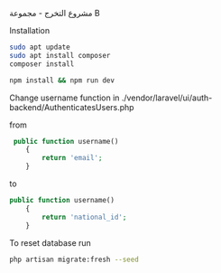 مشروع التخرج - مجموعة B

Installation
```sh
sudo apt update
sudo apt install composer  
composer install

npm install && npm run dev
```

Change username function in ./vendor/laravel/ui/auth-backend/AuthenticatesUsers.php

from 
```php
 public function username()
    {
        return 'email';
    }

```
to

```php
public function username()
    {
        return 'national_id';
    }

```
To reset database run
```sh
php artisan migrate:fresh --seed
```